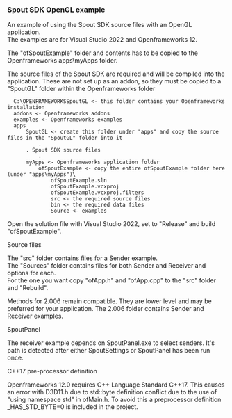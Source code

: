 ### Spout SDK OpenGL example

An example of using the Spout SDK source files with an OpenGL application.\
The examples are for Visual Studio 2022 and Openframeworks 12.

The "ofSpoutExample" folder and contents has to be copied to the Openframeworks apps\myApps folder.

The source files of the Spout SDK are required and will be compiled into the application.
These are not set up as an addon, so they must be copied to a "SpoutGL" folder within the Openframeworks folder

      C:\OPENFRAMEWORKSSpoutGL <- this folder contains your Openframeworks installation
	  addons <- Openframeworks addons
	  examples <- Openframeworks examples
	  apps
	      SpoutGL <- create this folder under "apps" and copy the source files in the "SpoutGL" folder into it
	          .
		  . Spout SDK source files
	          .
	      myApps <- Openframeworks application folder
	          ofSpoutExample <- copy the entire ofSpoutExample folder here (under "apps\myApps")\
                  ofSpoutExample.sln
                  ofSpoutExample.vcxproj
                  ofSpoutExample.vcxproj.filters
                  src <- the required source files
                  bin <- the required data files
				  Source <- examples

Open the solution file with Visual Studio 2022, set to "Release" and build "ofSpoutExample".

Source files

The "src" folder contains files for a Sender example.\
The "Sources" folder contains files for both Sender and Receiver and options for each.\
For the one you want copy "ofApp.h" and "ofApp.cpp" to the "src" folder and "Rebuild".

Methods for 2.006 remain compatible. They are lower level and may be preferred for your application.
The 2.006 folder contains Sender and Receiver examples.

SpoutPanel

The receiver example depends on SpoutPanel.exe to select senders.
It's path is detected after either SpoutSettings or SpoutPanel has been run once.

C++17 pre-processor definition

Openframeworks 12.0 requires C++ Language Standard C++17.
This causes an error with D3D11.h due to std::byte definition conflict
due to the use of "using namespace std" in ofMain.h. To avoid this
a preprocessor definition _HAS_STD_BYTE=0 is included in the project.







